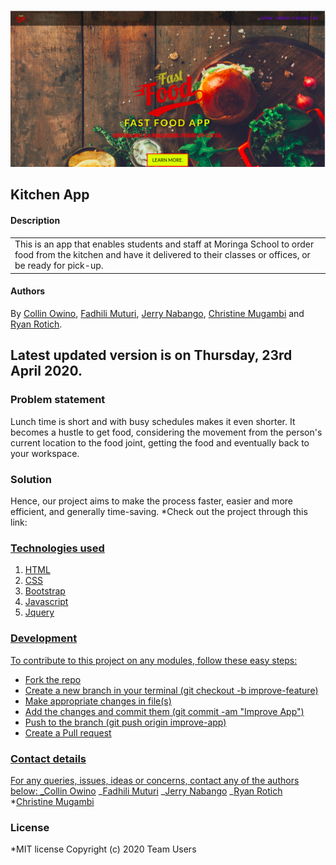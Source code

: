 ![Image of Fast Food App](image.png)

## Kitchen App

#### Description

<table>
<tr>
<td>
This is an app that enables students and staff at Moringa School to order food from the kitchen and have it delivered to their classes or offices, or be ready for pick-up.
</td>
</tr>
</table>

#### Authors

By [Collin Owino](https://github.com/Collin9726), [Fadhili Muturi](https://github.com/Fadhili01), [Jerry Nabango](https://github.com/jerrynabango), [Christine Mugambi](https://github.com/Christine752) and [Ryan Rotich](https://github.com/RYAN2540).

## Latest updated version is on Thursday, 23rd April 2020.

### Problem statement

Lunch time is short and with busy schedules makes it even shorter. It becomes a hustle to get food, considering the movement from the person's current location to the food joint, getting the food and eventually back to your workspace.

### Solution

Hence, our project aims to make the process faster, easier and more efficient, and generally time-saving.
\*Check out the project through this link: <a href="https://christine752.github.io/Kitchen-App/">

### Technologies used

1. HTML
2. CSS
3. Bootstrap
4. Javascript
5. Jquery

### Development

To contribute to this project on any modules, follow these easy steps:

- Fork the repo
- Create a new branch in your terminal (git checkout -b improve-feature)
- Make appropriate changes in file(s)
- Add the changes and commit them (git commit -am "Improve App")
- Push to the branch (git push origin improve-app)
- Create a Pull request

### Contact details

For any queries, issues, ideas or concerns, contact any of the authors below:
_[Collin Owino](owino.collin@gmail.com)
_[Fadhili Muturi](fadhoturi01@gmail.com)
_[Jerry Nabango](jerrynabango9@gmail.com)
_[Ryan Rotich](austinbrian005@gmail.com)
\*[Christine Mugambi](njeri.mugamby@gmail.com)

### License

\*MIT license
Copyright (c) 2020 Team Users
